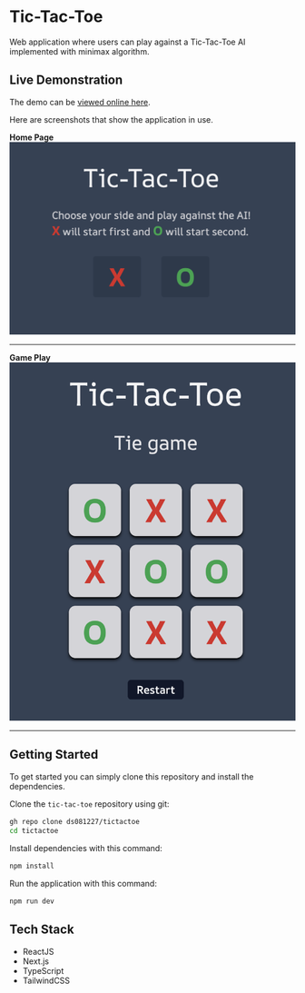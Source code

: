 # Tic-Tac-Toe

Web application where users can play against a Tic-Tac-Toe AI implemented with
minimax algorithm.

## Live Demonstration

The demo can be [viewed online here](https://kennylin-ttt.vercel.app/).

Here are screenshots that show the application in use.

**Home Page** ![Home Page](/screenshots/homepage.png?raw=true)

---

**Game Play** ![gameplay](/screenshots/gameplay.png?raw=true)

---

## Getting Started

To get started you can simply clone this repository and install the
dependencies.

Clone the `tic-tac-toe` repository using git:

```bash
gh repo clone ds081227/tictactoe
cd tictactoe
```

Install dependencies with this command:

```bash
npm install
```

Run the application with this command:

```bash
npm run dev
```

## Tech Stack

- ReactJS
- Next.js
- TypeScript
- TailwindCSS
